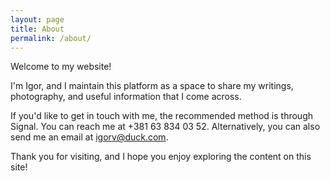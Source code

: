 ```yaml
---
layout: page
title: About
permalink: /about/
---
```


Welcome to my website!

I'm Igor, and I maintain this platform as a space to share my writings, photography, and useful information that I come across.

If you'd like to get in touch with me, the recommended method is through Signal. You can reach me at +381 63 834 03 52. Alternatively, you can also send me an email at [igorv@duck.com](mailto:igorv@duck.com).

Thank you for visiting, and I hope you enjoy exploring the content on this site!

